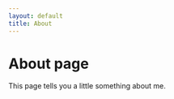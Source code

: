 ```yaml
---
layout: default
title: About
---
```


# About page

This page tells you a little something about me.